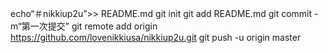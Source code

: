 echo“＃nikkiup2u”>> README.md 
git init 
git add README.md 
git commit -m“第一次提交” 
git remote add origin https://github.com/lovenikkiusa/nikkiup2u.git
git push -u origin master
